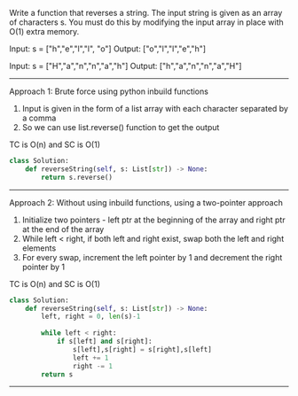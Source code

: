 
Write a function that reverses a string. The input string is given as an array of characters s.
You must do this by modifying the input array in place with O(1) extra memory.

Input: s = ["h","e","l","l", "o"]
Output: ["o","l","l","e","h"]

Input: s = ["H","a","n","n","a","h"]
Output: ["h","a","n","n","a","H"]

________________________________________________________________________________________

Approach 1: Brute force using python inbuild functions

1. Input is given in the form of a list array with each character separated by a comma
2. So we can use list.reverse() function to get the output

TC is O(n) and SC is O(1)

```python
class Solution:
    def reverseString(self, s: List[str]) -> None:
        return s.reverse()
```
____________________________________________________________________________________________

Approach 2: Without using inbuild functions, using a two-pointer approach

1. Initialize two pointers - left ptr at the beginning of the array and right ptr at the end of the array
2. While left < right, if both left and right exist, swap both the left and right elements
3. For every swap, increment the left pointer by 1 and decrement the right pointer by 1

TC is O(n) and SC is O(1)

```python
class Solution:
    def reverseString(self, s: List[str]) -> None:
        left, right = 0, len(s)-1
        
        while left < right:
            if s[left] and s[right]:
                s[left],s[right] = s[right],s[left]
                left += 1
                right -= 1
        return s
```

________________________________________________________________________________________
